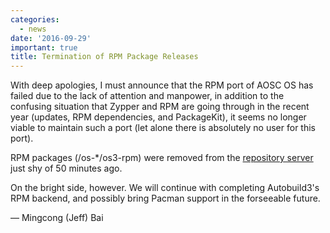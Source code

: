 ```yaml
---
categories:
  - news
date: '2016-09-29'
important: true
title: Termination of RPM Package Releases
---
```



With deep apologies, I must announce that the RPM port of AOSC OS has failed due to the lack of attention and manpower, in addition to the confusing situation that Zypper and RPM are going through in the recent year (updates, RPM dependencies, and PackageKit), it seems no longer viable to maintain such a port (let alone there is absolutely no user for this port).

RPM packages (/os-*/os3-rpm) were removed from the [repository server](https://repo.aosc.io) just shy of 50 minutes ago.

On the bright side, however. We will continue with completing Autobuild3's RPM backend, and possibly bring Pacman support in the forseeable future.

— Mingcong (Jeff) Bai
